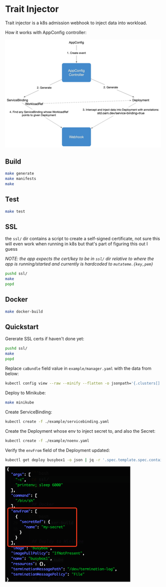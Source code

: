 # Trait Injector

Trait injector is a k8s admission webhook to inject data into workload.

How it works with AppConfig controller:

![alt text](./doc/img/appconfig-interact.jpg)

## Build

```bash
make generate
make manifests
make
```

## Test

```bash
make test
```

## SSL

the `ssl/` dir contains a script to create a self-signed certificate, not sure this will even work when running in k8s but that's part of figuring this out I guess

_NOTE: the app expects the cert/key to be in `ssl/` dir relative to where the app is running/started and currently is hardcoded to `mutateme.{key,pem}`_

```bash
pushd ssl/
make
popd
```

## Docker

```bash
make docker-build
```

## Quickstart

Gererate SSL certs if haven't done yet:

```bash
pushd ssl/
make
popd
```

Replace `caBundle` field value in `example/manager.yaml` with the data from below:

```bash
kubectl config view --raw --minify --flatten -o jsonpath='{.clusters[].cluster.certificate-authority-data}'
```

Deploy to Minikube:

```bash
make minikube
```

Create ServiceBinding:

```bash
kubectl create -f ./example/servicebinding.yaml
```

Create the Deployment whose env to inject secret to, and also the Secret:
```bash
kubectl create -f ./example/noenv.yaml
```

Verify the `envFrom` field of the Deployment updated:

```bash
kubectl get deploy busybox1 -o json | jq -r '.spec.template.spec.containers[0]'
```

![alt text](./doc/img/envFrom.png)
